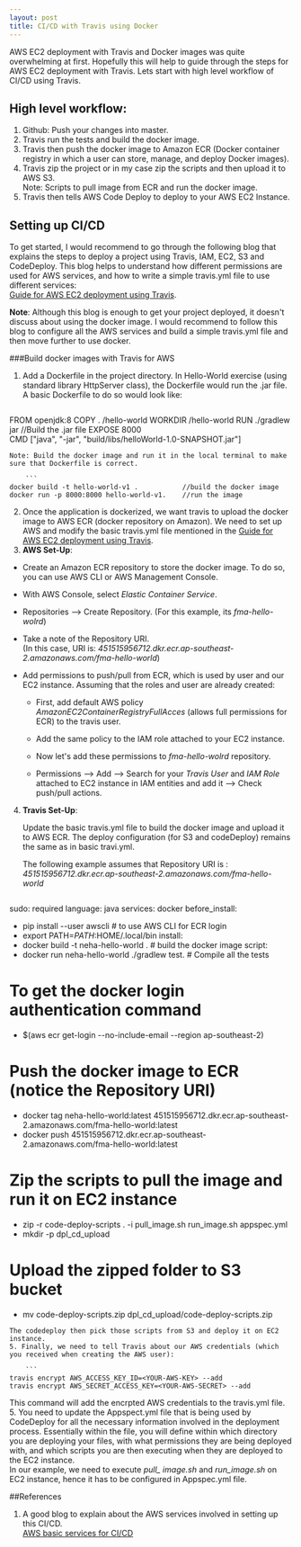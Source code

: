 ```yaml
---
layout: post
title: CI/CD with Travis using Docker
---
```


AWS EC2 deployment with Travis and Docker images was quite overwhelming at first. Hopefully this will help to guide through the steps for AWS EC2 deployment with Travis. Lets start with high level workflow of CI/CD using Travis.

## High level workflow:

1. Github: Push your changes into master.  
2. Travis run the tests and build the docker image.
3. Travis then push the docker image to Amazon ECR (Docker container registry in which a user can store, manage, and deploy Docker images).
4. Travis zip the project or in my case zip the scripts and then upload it to AWS S3.  
Note: Scripts to pull image from ECR and run the docker image.
5. Travis then tells AWS Code Deploy to deploy to your AWS EC2 Instance.  


## Setting up CI/CD

To get started, I would recommend to go through the following blog that explains the steps to deploy a project using Travis, IAM, EC2, S3 and CodeDeploy. This blog helps to understand how different permissions are used for AWS services, and how to write a simple travis.yml file to use different services:  
[Guide for AWS EC2 deployment using Travis](https://medium.com/@itsdavidthai/comprehensive-aws-ec2-deployment-with-travisci-guide-7cafa9c754fc).  

**Note**: Although this blog is enough to get your project deployed, it doesn't discuss about using the docker image. I would recommend to follow this blog to configure all the AWS services and build a simple travis.yml file and then move further to use docker.

###Build docker images with Travis for AWS

1. Add a Dockerfile in the project directory. In Hello-World exercise (using standard library HttpServer class), the Dockerfile would run the .jar file. A basic Dockerfile to do so would look like:  

	```
FROM openjdk:8
COPY . /hello-world
WORKDIR /hello-world
RUN ./gradlew jar		//Build the .jar file
EXPOSE 8000  
CMD ["java", "-jar", "build/libs/helloWorld-1.0-SNAPSHOT.jar"] 
```  
Note: Build the docker image and run it in the local terminal to make sure that Dockerfile is correct.

	```
docker build -t hello-world-v1 .  		   //build the docker image
docker run -p 8000:8000 hello-world-v1.	   //run the image
```
2. Once the application is dockerized, we want travis to upload the docker image to AWS ECR (docker repository on Amazon). We need to set up AWS and modify the basic travis.yml file mentioned in the [Guide for AWS EC2 deployment using Travis](https://medium.com/@itsdavidthai/comprehensive-aws-ec2-deployment-with-travisci-guide-7cafa9c754fc).
3. **AWS Set-Up**: 
 * Create an Amazon ECR repository to store the docker image. To do so, you can use AWS CLI or AWS Management Console.  
  
 *  With AWS Console, select *Elastic Container Service*.
 *  Repositories --> Create Repository. (For this example, its *fma-hello-wolrd*)
 *  Take a note of the Repository URI.  
 (In this case, URI is: *451515956712.dkr.ecr.ap-southeast-2.amazonaws.com/fma-hello-world*)
 * Add permissions to push/pull from ECR, which is used by user and our EC2 instance. Assuming that the roles and user are already created: 
 	 * First, add default AWS policy *AmazonEC2ContainerRegistryFullAcces* (allows full permissions for ECR) to the travis user.  
 	 
 	 * Add the same policy to the IAM role attached to your EC2 instance.
 	 * Now let's add these permissions to *fma-hello-wolrd* repository.
 	 
 	 * Permissions --> Add --> Search for your *Travis User* and *IAM Role* attached to EC2 instance in IAM entities and add it --> Check push/pull actions.   

4. **Travis Set-Up**:    
	 
	Update the basic travis.yml file to build the docker image and upload it to AWS ECR. The deploy configuration (for S3 and codeDeploy) remains the same as in basic travi.yml.  
	  
	The following example assumes that Repository URI is :  
	*451515956712.dkr.ecr.ap-southeast-2.amazonaws.com/fma-hello-world* 

	```
sudo: required
language: java
services: docker
before_install:
- pip install --user awscli  # to use AWS CLI for ECR login		
- export PATH=$PATH:$HOME/.local/bin
install:
- docker build -t neha-hello-world .  # build the docker image
 script:
- docker run neha-hello-world ./gradlew test. # Compile all the tests 
# To get the docker login authentication command
- $(aws ecr get-login --no-include-email --region ap-southeast-2)
# Push the docker image to ECR (notice the Repository URI)  
- docker tag neha-hello-world:latest 451515956712.dkr.ecr.ap-southeast-2.amazonaws.com/fma-hello-world:latest
- docker push 451515956712.dkr.ecr.ap-southeast-2.amazonaws.com/fma-hello-world:latest
# Zip the scripts to pull the image and run it on EC2 instance
- zip -r code-deploy-scripts . -i pull_image.sh run_image.sh appspec.yml
- mkdir -p dpl_cd_upload
# Upload the zipped folder to S3 bucket
- mv code-deploy-scripts.zip dpl_cd_upload/code-deploy-scripts.zip
```
The codedeploy then pick those scripts from S3 and deploy it on EC2 instance. 
5. Finally, we need to tell Travis about our AWS credentials (which you received when creating the AWS user):

	```
travis encrypt AWS_ACCESS_KEY_ID=<YOUR-AWS-KEY> --add 
travis encrypt AWS_SECRET_ACCESS_KEY=<YOUR-AWS-SECRET> --add
``` 
This command will add the encrpted AWS credentials to the travis.yml file.
5. You need to update the Appspect.yml file that is being used by CodeDeploy for all the necessary information involved in the deployment process. Essentially within the file, you will define within which directory you are deploying your files, with what permissions they are being deployed with, and which scripts you are then executing when they are deployed to the EC2 instance.  
In our example, we need to execute *pull_ image.sh* and *run_image.sh* on EC2 instance, hence it has to be configured in Appspec.yml file.

##References
1. A good blog to explain about the AWS services involved in setting up this CI/CD.  
[AWS basic services for CI/CD](https://akiraj48.github.io/aws/2018/03/23/CI-CD-Basics.html)   


 


 
